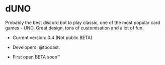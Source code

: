 # dUNO
Probably the best discord bot to play classic, one of the most popular card games - UNO. Great design, tons of customisation and a lot of fun.

- Current version: 0.4 (Not public BETA)

- Developers: @toooast.

- First open BETA soon™
